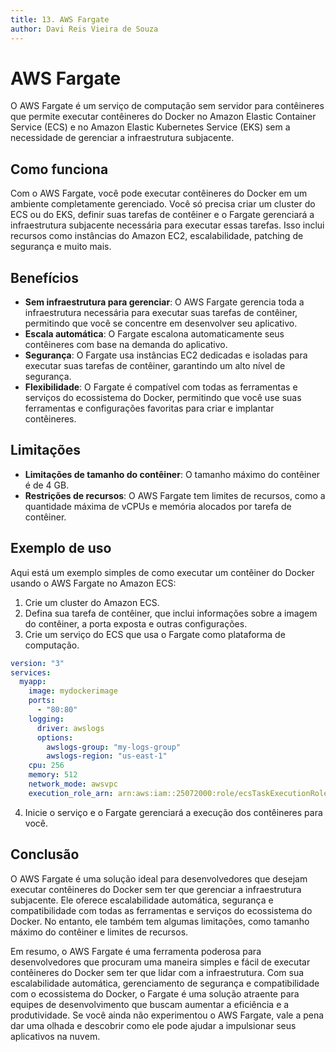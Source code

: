 ```yaml
---
title: 13. AWS Fargate
author: Davi Reis Vieira de Souza
---
```


# AWS Fargate

O AWS Fargate é um serviço de computação sem servidor para contêineres que permite executar contêineres do Docker no Amazon Elastic Container Service (ECS) e no Amazon Elastic Kubernetes Service (EKS) sem a necessidade de gerenciar a infraestrutura subjacente.

## Como funciona

Com o AWS Fargate, você pode executar contêineres do Docker em um ambiente completamente gerenciado. Você só precisa criar um cluster do ECS ou do EKS, definir suas tarefas de contêiner e o Fargate gerenciará a infraestrutura subjacente necessária para executar essas tarefas. Isso inclui recursos como instâncias do Amazon EC2, escalabilidade, patching de segurança e muito mais.

## Benefícios

- **Sem infraestrutura para gerenciar**: O AWS Fargate gerencia toda a infraestrutura necessária para executar suas tarefas de contêiner, permitindo que você se concentre em desenvolver seu aplicativo.
- **Escala automática**: O Fargate escalona automaticamente seus contêineres com base na demanda do aplicativo.
- **Segurança**: O Fargate usa instâncias EC2 dedicadas e isoladas para executar suas tarefas de contêiner, garantindo um alto nível de segurança.
- **Flexibilidade**: O Fargate é compatível com todas as ferramentas e serviços do ecossistema do Docker, permitindo que você use suas ferramentas e configurações favoritas para criar e implantar contêineres.

## Limitações

- **Limitações de tamanho do contêiner**: O tamanho máximo do contêiner é de 4 GB.
- **Restrições de recursos**: O AWS Fargate tem limites de recursos, como a quantidade máxima de vCPUs e memória alocados por tarefa de contêiner.

## Exemplo de uso

Aqui está um exemplo simples de como executar um contêiner do Docker usando o AWS Fargate no Amazon ECS:

1. Crie um cluster do Amazon ECS.
2. Defina sua tarefa de contêiner, que inclui informações sobre a imagem do contêiner, a porta exposta e outras configurações.
3. Crie um serviço do ECS que usa o Fargate como plataforma de computação.

```yaml
version: "3"
services:
  myapp:
    image: mydockerimage
    ports:
      - "80:80"
    logging:
      driver: awslogs
      options:
        awslogs-group: "my-logs-group"
        awslogs-region: "us-east-1"
    cpu: 256
    memory: 512
    network_mode: awsvpc
    execution_role_arn: arn:aws:iam::25072000:role/ecsTaskExecutionRole
```

4. Inicie o serviço e o Fargate gerenciará a execução dos contêineres para você.

## Conclusão

O AWS Fargate é uma solução ideal para desenvolvedores que desejam executar contêineres do Docker sem ter que gerenciar a infraestrutura subjacente. Ele oferece escalabilidade automática, segurança e compatibilidade com todas as ferramentas e serviços do ecossistema do Docker. No entanto, ele também tem algumas limitações, como tamanho máximo do contêiner e limites de recursos.

Em resumo, o AWS Fargate é uma ferramenta poderosa para desenvolvedores que procuram uma maneira simples e fácil de executar contêineres do Docker sem ter que lidar com a infraestrutura. Com sua escalabilidade automática, gerenciamento de segurança e compatibilidade com o ecossistema do Docker, o Fargate é uma solução atraente para equipes de desenvolvimento que buscam aumentar a eficiência e a produtividade. Se você ainda não experimentou o AWS Fargate, vale a pena dar uma olhada e descobrir como ele pode ajudar a impulsionar seus aplicativos na nuvem.
